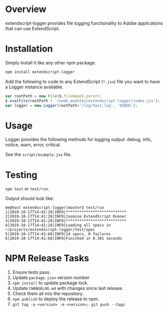 # Overview

extendscript-logger provides file logging functionality to Adobe applications that can use ExtendScript.

# Installation

Simply install it like any other npm package.

```sh
npm install extendscript-logger

```

Add the following to code to any ExtendScript (`*.jsx`) file you want to have a Logger instance available.

```js
var rootPath = new File($.fileName).parent;
$.evalFile(rootPath + '/node_modules/extendscript-logger/index.jsx');
var logger = new Logger(rootPath+'/log/test.log', 'DEBUG');
```

# Usage

Logger provides the following methods for logging output: debug, info, notice, warn, error, critical. 

See the `script/example.jsx` file.


# Testing

`npm test` or `test/run`.

Output should look like:

```
me@host extendscript-logger|master$ test/run
1|2019-10-17T14:41:28|INFO|***************************
2|2019-10-17T14:41:28|INFO|Jasmine ExtendScript Runner
3|2019-10-17T14:41:28|INFO|***************************
4|2019-10-17T14:41:28|INFO|Loading all specs in ~/projects/extendscript-logger/test/spec
5|2019-10-17T14:41:68|INFO|14 specs, 0 failures
6|2019-10-17T14:41:68|INFO|Finished in 0.381 seconds
```

# NPM Release Tasks

1. Ensure tests pass.
1. Update `package.json` version number
1. `npm install` to update package lock.
1. Update `CHANGELOG.md` with changes since last release.
1. Check them all into the repository.
1. `npm publish` to deploy the release to npm.
1. `git tag -a <version> -m <version>; git push --tags`
